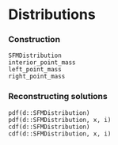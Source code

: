 # Distributions
### Construction 
```@docs
SFMDistribution
interior_point_mass
left_point_mass
right_point_mass
```
### Reconstructing solutions
```@docs
pdf(d::SFMDistribution)
pdf(d::SFMDistribution, x, i) 
cdf(d::SFMDistribution)
cdf(d::SFMDistribution, x, i) 
```
